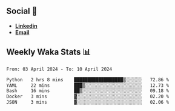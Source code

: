 ## Social 🔗

- [**Linkedin**](https://www.linkedin.com/in/trevorward001/)
- **<a href="mailto:trevorward001@gmail.com">Email<a>**

## Weekly Waka Stats 📊
<!--START_SECTION:waka-->

```txt
From: 03 April 2024 - To: 10 April 2024

Python   2 hrs 8 mins    ██████████████████▒░░░░░░   72.86 %
YAML     22 mins         ███▒░░░░░░░░░░░░░░░░░░░░░   12.73 %
Bash     16 mins         ██▒░░░░░░░░░░░░░░░░░░░░░░   09.18 %
Docker   3 mins          ▓░░░░░░░░░░░░░░░░░░░░░░░░   02.20 %
JSON     3 mins          ▓░░░░░░░░░░░░░░░░░░░░░░░░   02.06 %
```

<!--END_SECTION:waka-->

<!--

Here are some ideas to get you started:

- 🔭 I’m currently working on (way to add branches committed on)
- 🌱 I’m currently learning Web Frameworks and Machine Learning! (Lisp, JS (react & angular), Python, and __)
- 💬 Ask me about ...
- 📫 How to reach me: 
- 😄 Pronouns: He/Him/His
- ⚡ Fun fact: ...

that-recsys-lab
-->
